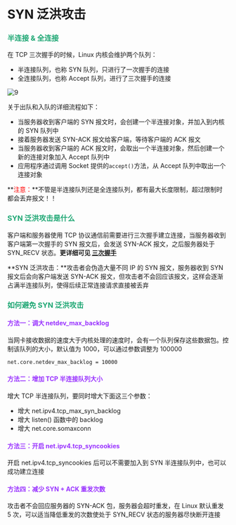 # SYN 泛洪攻击

### <font color=#1FA774>半连接 & 全连接</font>

在 TCP 三次握手的时候，Linux 内核会维护两个队列：

- 半连接队列，也称 SYN 队列，只进行了一次握手的连接
- 全连接队列，也称 Accept 队列，进行了三次握手的连接

![9](https://cdn.jsdelivr.net/gh/LFool/new-image-hosting@master/20230529/1125171685330717iGBujO9.svg)

关于出队和入队的详细流程如下：

- 当服务器收到客户端的 SYN 报文时，会创建一个半连接对象，并加入到内核的 SYN 队列中
- 接着服务器发送 SYN-ACK 报文给客户端，等待客户端的 ACK 报文
- 当服务器收到客户端的 ACK 报文时，会取出一个半连接对象，然后创建一个新的连接对象加入 Accept 队列中
- 应用程序通过调用 Socket 提供的`accept()`方法，从 Accept 队列中取出一个连接对象

**<font color='red'>注意：</font>**不管是半连接队列还是全连接队列，都有最大长度限制，超过限制时都会丢弃报文！！

### <font color=#1FA774>SYN 泛洪攻击是什么</font>

客户端和服务器使用 TCP 协议通信前需要进行三次握手建立连接，当服务器收到客户端第一次握手的 SYN 报文后，会发送 SYN-ACK 报文，之后服务器处于 SYN_RECV 状态。**更详细可见 [三次握手](./TCP-三次握手-四次挥手.html#tcp-三次握手过程)**

**SYN 泛洪攻击：**攻击者会伪造大量不同 IP 的 SYN 报文，服务器收到 SYN 报文后会向客户端发送 SYN-ACK 报文，但攻击者不会回应该报文，这样会逐渐占满半连接队列，使得后续正常连接请求直接被丢弃

### <font color=#1FA774>如何避免 SYN 泛洪攻击</font>

#### <font color=#9933FF>方法一：调大 netdev_max_backlog</font>

当网卡接收数据的速度大于内核处理的速度时，会有一个队列保存这些数据包。控制该队列的大小，默认值为 1000，可以通过参数调整为 100000

```bash
net.core.netdev_max_backlog = 10000
```
#### <font color=#9933FF>方法二：增加 TCP 半连接队列大小</font>

增大 TCP 半连接队列，要同时增大下面这三个参数：

- 增大 net.ipv4.tcp_max_syn_backlog
- 增大 listen() 函数中的 backlog
- 增大 net.core.somaxconn

#### <font color=#9933FF>方法三：开启 net.ipv4.tcp_syncookies</font>

开启 net.ipv4.tcp_syncookies 后可以不需要加入到 SYN 半连接队列中，也可以成功建立连接

#### <font color=#9933FF>方法四：减少 SYN + ACK 重发次数</font>

攻击者不会回应服务器的 SYN-ACK 包，服务器会超时重发，在 Linux 默认重发 5 次，可以适当降低重发的次数使处于 SYN_RECV 状态的服务器尽快断开连接